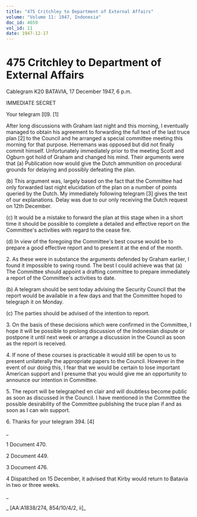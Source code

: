 ```yaml
---
title: "475 Critchley to Department of External Affairs"
volume: "Volume 11: 1947, Indonesia"
doc_id: 4659
vol_id: 11
date: 1947-12-17
---
```


# 475 Critchley to Department of External Affairs

Cablegram K20 BATAVIA, 17 December 1947, 6 p.m.

IMMEDIATE SECRET

Your telegram [I]9. [1]

After long discussions with Graham last night and this morning, I eventually managed to obtain his agreement to forwarding the full text of the last truce plan [2] to the Council and he arranged a special committee meeting this morning for that purpose. Herremans was opposed but did not finally commit himself. Unfortunately immediately prior to the meeting Scott and Ogburn got hold of Graham and changed his mind. Their arguments were that (a) Publication now would give the Dutch ammunition on procedural grounds for delaying and possibly defeating the plan.

(b) This argument was, largely based on the fact that the Committee had only forwarded last night elucidation of the plan on a number of points queried by the Dutch. My immediately following telegram [3] gives the text of our explanations. Delay was due to our only receiving the Dutch request on 12th December.

(c) It would be a mistake to forward the plan at this stage when in a short time it should be possible to complete a detailed and effective report on the Committee's activities with regard to the cease fire.

(d) In view of the foregoing the Committee's best course would be to prepare a good effective report and to present it at the end of the month.

2\. As these were in substance the arguments defended by Graham earlier, I found it impossible to swing round. The best I could achieve was that (a) The Committee should appoint a drafting committee to prepare immediately a report of the Committee's activities to date.

(b) A telegram should be sent today advising the Security Council that the report would be available in a few days and that the Committee hoped to telegraph it on Monday.

(c) The parties should be advised of the intention to report.

3\. On the basis of these decisions which were confirmed in the Committee, I hope it will be possible to prolong discussion of the Indonesian dispute or postpone it until next week or arrange a discussion in the Council as soon as the report is received.

4\. If none of these courses is practicable it would still be open to us to present unilaterally the appropriate papers to the Council. However in the event of our doing this, I fear that we would be certain to lose important American support and I presume that you would give me an opportunity to announce our intention in Committee.

5\. The report will be telegraphed en clair and will doubtless become public as soon as discussed in the Council. I have mentioned in the Committee the possible desirability of the Committee publishing the truce plan if and as soon as I can win support.

6\. Thanks for your telegram 394. [4]

_

1 Document 470.

2 Document 449.

3 Document 476.

4 Dispatched on 15 December, it advised that Kirby would return to Batavia in two or three weeks.

_

_ [AA:A1838/274, 854/10/4/2, ii]_
